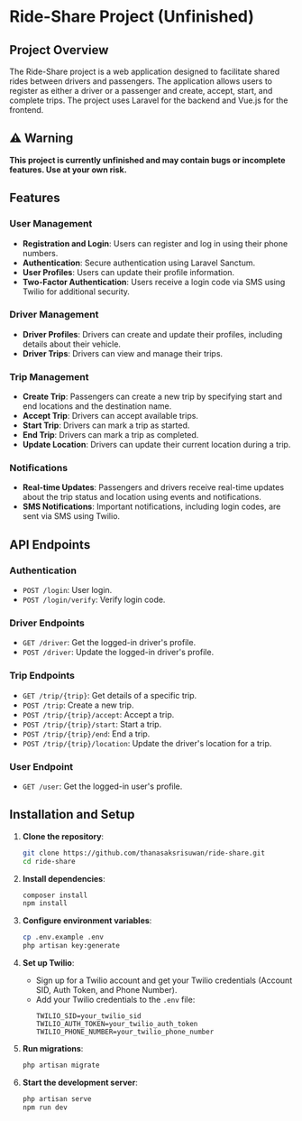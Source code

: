 # Ride-Share Project (Unfinished)

## Project Overview

The Ride-Share project is a web application designed to facilitate shared rides between drivers and passengers. The application allows users to register as either a driver or a passenger and create, accept, start, and complete trips. The project uses Laravel for the backend and Vue.js for the frontend.

## ⚠️ Warning

**This project is currently unfinished and may contain bugs or incomplete features. Use at your own risk.**

## Features

### User Management

- **Registration and Login**: Users can register and log in using their phone numbers.
- **Authentication**: Secure authentication using Laravel Sanctum.
- **User Profiles**: Users can update their profile information.
- **Two-Factor Authentication**: Users receive a login code via SMS using Twilio for additional security.

### Driver Management

- **Driver Profiles**: Drivers can create and update their profiles, including details about their vehicle.
- **Driver Trips**: Drivers can view and manage their trips.

### Trip Management

- **Create Trip**: Passengers can create a new trip by specifying start and end locations and the destination name.
- **Accept Trip**: Drivers can accept available trips.
- **Start Trip**: Drivers can mark a trip as started.
- **End Trip**: Drivers can mark a trip as completed.
- **Update Location**: Drivers can update their current location during a trip.

### Notifications

- **Real-time Updates**: Passengers and drivers receive real-time updates about the trip status and location using events and notifications.
- **SMS Notifications**: Important notifications, including login codes, are sent via SMS using Twilio.

## API Endpoints

### Authentication

- `POST /login`: User login.
- `POST /login/verify`: Verify login code.

### Driver Endpoints

- `GET /driver`: Get the logged-in driver's profile.
- `POST /driver`: Update the logged-in driver's profile.

### Trip Endpoints

- `GET /trip/{trip}`: Get details of a specific trip.
- `POST /trip`: Create a new trip.
- `POST /trip/{trip}/accept`: Accept a trip.
- `POST /trip/{trip}/start`: Start a trip.
- `POST /trip/{trip}/end`: End a trip.
- `POST /trip/{trip}/location`: Update the driver's location for a trip.

### User Endpoint

- `GET /user`: Get the logged-in user's profile.

## Installation and Setup

1. **Clone the repository**:
    ```bash
    git clone https://github.com/thanasaksrisuwan/ride-share.git
    cd ride-share
    ```

2. **Install dependencies**:
    ```bash
    composer install
    npm install
    ```

3. **Configure environment variables**:
    ```bash
    cp .env.example .env
    php artisan key:generate
    ```

4. **Set up Twilio**:
    - Sign up for a Twilio account and get your Twilio credentials (Account SID, Auth Token, and Phone Number).
    - Add your Twilio credentials to the `.env` file:
        ```
        TWILIO_SID=your_twilio_sid
        TWILIO_AUTH_TOKEN=your_twilio_auth_token
        TWILIO_PHONE_NUMBER=your_twilio_phone_number
        ```

5. **Run migrations**:
    ```bash
    php artisan migrate
    ```

6. **Start the development server**:
    ```bash
    php artisan serve
    npm run dev
    ```
